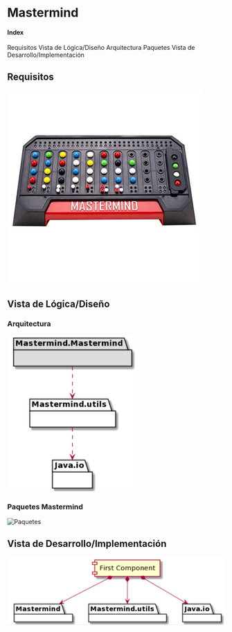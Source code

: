# Mastermind

#### Index
Requisitos
Vista de Lógica/Diseño
  Arquitectura
  Paquetes
Vista de Desarrollo/Implementación

## Requisitos
![mastermaind](/Mastermind/Documentation/mastermind.jpeg)

## Vista de Lógica/Diseño
### Arquitectura
![Arquitectura](/Mastermind/Documentation/Arquitectura.PNG)

### Paquetes Mastermind
![Paquetes](/Mastermind/Documentation/clasesDiseño.png)

## Vista de Desarrollo/Implementación
![Vista](/Mastermind/Documentation/umlVD.PNG)
